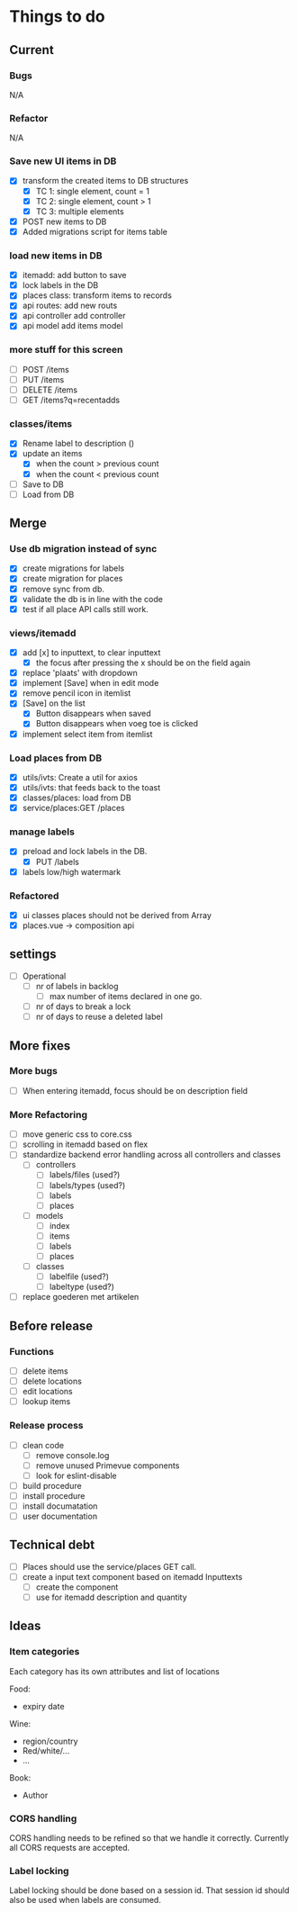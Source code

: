 # Things to do

## Current

### Bugs

N/A

### Refactor

N/A

### Save new UI items in DB

- [x] transform the created items to DB structures
  - [x] TC 1: single element, count = 1
  - [x] TC 2: single element, count > 1
  - [x] TC 3: multiple elements
- [x] POST new items to DB
- [x] Added migrations script for items table

### load new items in DB

- [x] itemadd: add button to save
- [x] lock labels in the DB
- [x] places class: transform items to records
- [x] api routes: add new routs
- [x] api controller add controller
- [x] api model add items model

### more stuff for this screen

- [ ] POST /items
- [ ] PUT /items
- [ ] DELETE /items
- [ ] GET /items?q=recentadds

### classes/items

- [x] Rename label to description ()
- [x] update an items
  - [x] when the count > previous count
  - [x] when the count < previous count
- [ ] Save to DB
- [ ] Load from DB

## Merge

### Use db migration instead of sync

- [x] create migrations for labels
- [x] create migration for places
- [x] remove sync from db.
- [x] validate the db is in line with the code
- [x] test if all place API calls still work.

### views/itemadd

- [x] add [x] to inputtext, to clear inputtext
  - [x] the focus after pressing the x should be on the field again
- [x] replace 'plaats' with dropdown
- [x] implement [Save] when in edit mode
- [x] remove pencil icon in itemlist
- [x] [Save] on the list
  - [x] Button disappears when saved
  - [x] Button disappears when voeg toe is clicked
- [x] implement select item from itemlist

### Load places from DB

- [x] utils/ivts: Create a util for axios
- [x] utils/ivts: that feeds back to the toast
- [x] classes/places: load from DB
- [x] service/places:GET /places

### manage labels

- [x] preload and lock labels in the DB.
  - [x] PUT /labels
- [x] labels low/high watermark

### Refactored

- [x] ui classes places should not be derived from Array
- [x] places.vue -> composition api

## settings

- [ ] Operational
  - [ ] nr of labels in backlog
    - [ ] max number of items declared in one go.
  - [ ] nr of days to break a lock
  - [ ] nr of days to reuse a deleted label

## More fixes

### More bugs

- [ ] When entering itemadd, focus should be on description field

### More Refactoring

- [ ] move generic css to core.css
- [ ] scrolling in itemadd based on flex
- [ ] standardize backend error handling across all controllers and classes
  - [ ] controllers
    - [ ] labels/files (used?)
    - [ ] labels/types (used?)
    - [ ] labels
    - [ ] places
  - [ ] models
    - [ ] index
    - [ ] items
    - [ ] labels
    - [ ] places
  - [ ] classes
    - [ ] labelfile (used?)
    - [ ] labeltype (used?)
- [ ] replace goederen met artikelen

## Before release

### Functions

- [ ] delete items
- [ ] delete locations
- [ ] edit locations
- [ ] lookup items

### Release process

- [ ] clean code
  - [ ] remove console.log
  - [ ] remove unused Primevue components
  - [ ] look for eslint-disable
- [ ] build procedure
- [ ] install procedure
- [ ] install documatation
- [ ] user documentation

## Technical debt

- [ ] Places should use the service/places GET call.
- [ ] create a input text component based on itemadd Inputtexts
  - [ ] create the component
  - [ ] use for itemadd description and quantity

## Ideas

### Item categories

Each category has its own attributes and list of locations

Food:

- expiry date
  
Wine:

- region/country
- Red/white/...
- ...

Book:

- Author

### CORS handling

CORS handling needs to be refined so that we handle it correctly. Currently all
CORS requests are accepted.

### Label locking

Label locking should be done based on a session id. That session id should also
be used when labels are consumed.
